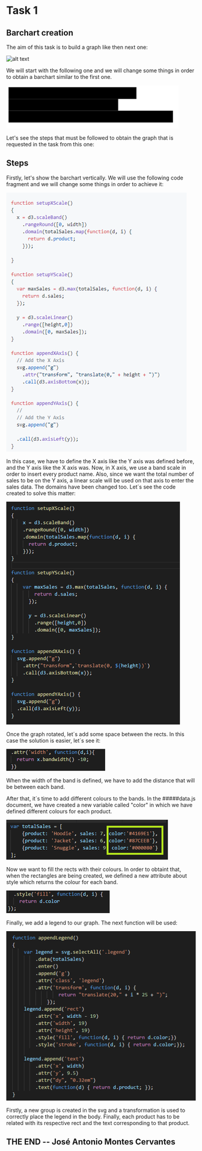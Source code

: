 # Task 1

## Barchart creation

The aim of this task is to build a graph like then next one:


![alt text](https://github.com/Chopinantonio/Modulo-07---Tarea-1/blob/master/Pictures/Gr%C3%A1fica%20Completa.png)


We will start with the following one and we will change some things in order to obtain a barchart similar to the first one.


![alt text](https://github.com/Chopinantonio/Modulo-07---Tarea-1/blob/master/Pictures/Original.png)

Let's see the steps that must be followed to obtain the graph that is requested in the task from this one:

## Steps

Firstly, let's show the barchart vertically. We will use the following code fragment and we will change some things in order to achieve it:


![alt text](https://github.com/Chopinantonio/Modulo-07---Tarea-1/blob/master/Pictures/CodeToChangeXY.png)


In this case, we have to define the X axis like the Y axis was defined before, and the Y axis like the X axis was. Now, in X axis, we use a band scale in order to insert every product name. Also, since we want the total number of sales to be on the Y axis, a linear scale will be used on that axis to enter the sales data. The domains have been changed too. Let´s see the code created to solve this matter:


![alt text](https://github.com/Chopinantonio/Modulo-07---Tarea-1/blob/master/Pictures/Rotate.png)


Once the graph rotated, let´s add some space between the rects. In this case the solution is easier, let´s see it:


![alt text](https://github.com/Chopinantonio/Modulo-07---Tarea-1/blob/master/Pictures/Space%20between%20Rects.png)


When the width of the band is defined, we have to add the distance that will be between each band.

After that, it´s time to add different colours to the bands. In the #####data.js document, we have created a  new variable called "color" in which we have defined different colours for each product. 


![alt text](https://github.com/Chopinantonio/Modulo-07---Tarea-1/blob/master/Pictures/Data%20Color.png)


Now we want to fill the rects with their colours. In order to obtaint that, when the rectangles are being created, we defined a new attribute 
about style which returns the colour for each band. 


![alt text](https://github.com/Chopinantonio/Modulo-07---Tarea-1/blob/master/Pictures/Rects%20Color.png)


Finally, we add a legend to our graph. The next function will be used:


![alt text](https://github.com/Chopinantonio/Modulo-07---Tarea-1/blob/master/Pictures/Legend.png)

Firstly, a new group is created in the svg and a transformation is used to correctly place the legend in the body. Finally, each product has to be related with its respective rect and the text corresponding to that product.

## THE END -- José Antonio Montes Cervantes




